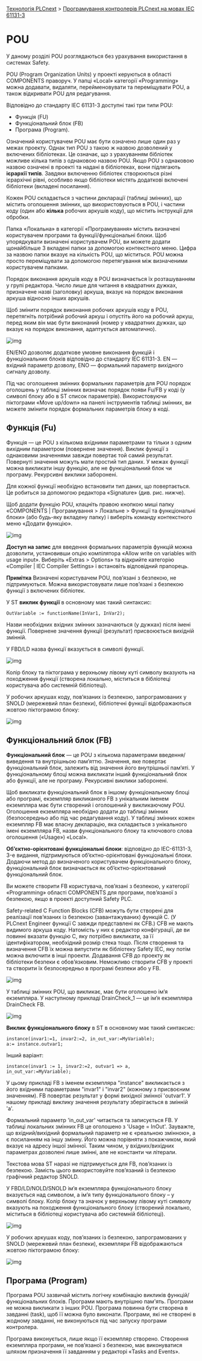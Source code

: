 [Технологія PLCnext](README.md) > [Програмування контролерів PLCnext на мовах IEC 61131-3](programming.md) 

# POU

У даному розділі POU розглядаються без урахування використання в системах Safety.

POU (Program Organization Units) у проекті керуються в області COMPONENTS праворуч. У папці «Local» категорії «Programming» можна додавати, видаляти, перейменовувати та переміщувати POU, а також відкривати POU для редагування.

Відповідно до стандарту IEC 61131-3 доступні такі три типи POU:

- Функція (FU)
- Функціональний блок (FB)
- Програма (Program).

Означений користувачем POU має бути означено лише один раз у межах проекту. Однак тип POU з такою ж назвою дозволений у включених бібліотеках. Це означає, що з урахуванням бібліотек можливе кілька типів з однаковою назвою POU. Якщо POU з однаковою назвою означені в проекті та надані в бібліотеках, вони підлягають **ієрархії типів**. Завдяки включенню бібліотек створюються різні ієрархічні рівні, особливо якщо бібліотеки містять додаткові включені бібліотеки (вкладені посилання).

Кожен POU складається з частини декларації (таблиці змінних), що містить оголошення змінних, що використовуються в POU, і частини коду (один або **кілька** робочих аркушів коду), що містить інструкції для обробки.

Папка «Локальна» в категорії «Програмування» містить визначені користувачем програми та функції/функціональні блоки. Щоб упорядкувати визначені користувачем POU, ви можете додати щонайбільше 3 вкладені папки за допомогою контекстного меню. Цифра за назвою папки вказує на кількість POU, що міститься. POU можна просто переміщувати за допомогою перетягування між визначеними користувачем папками.

Порядок виконання аркушів коду в POU визначається їх розташуванням у групі редактора. Число лише для читання в квадратних дужках, призначене назві (заголовку) аркуша, вказує на порядок виконання аркуша відносно інших аркушів.

Щоб змінити порядок виконання робочих аркушів коду в POU, перетягніть потрібний робочий аркуш і опустіть його на робочий аркуш, перед яким він має бути виконаний (номер у квадратних дужках, що вказує на порядок виконання, адаптується автоматично).

![img](media/POU_Execution_Order.png)

EN/ENO дозволяє додаткове умовне виконання функцій і функціональних блоків відповідно до стандарту IEC 61131-3. EN — вхідний параметр дозволу, ENO — формальний параметр вихідного сигналу дозволу.

Під час оголошення змінних формальних параметрів для POU порядок оголошень у таблиці змінних визначає порядок появи Fu/FB у коді (у символі блоку або в ST список параметрів). Використовуючи піктограми «Move up/down» на панелі інструментів таблиці змінних, ви можете змінити порядок формальних параметрів блоку в коді. 

## Функція (Fu)

Функція — це POU з кількома вхідними параметрами та тільки з одним вихідним параметром (повернене значення). Виклик функції з однаковими значеннями завжди повертає той самий результат. Повернуті значення можуть мати простий тип даних. У межах функції можна викликати іншу функцію, але не функціональний блок чи програму. Рекурсивні виклики заборонені.

Для кожної функції необхідно встановити тип даних, що повертається. Це робиться за допомогою редактора «Signature» (див. рис. нижче).

Щоб додати функцію POU, клацніть правою кнопкою миші папку «COMPONENTS | Програмування > Локальне > Функції та функціональні блоки» (або будь-яку вкладену папку) і виберіть команду контекстного меню «Додати функцію».

![img](media/POU_Function.png)

**Доступ на запис** для введення формальних параметрів функцій можна дозволити, установивши опцію компілятора «Allow write on variables with usage input». Виберіть «Extras > Options» та відкрийте категорію «Compiler | IEC Compiler Settings» і встановіть відповідний прапорець.

**Примітка** Визначені користувачем POU, пов’язані з безпекою, не підтримуються. Можна використовувати лише пов’язані з безпекою функції з включених бібліотек.

У ST **виклик функції** в основному має такий синтаксис:

```
OutVariable := functionName(InVar1, InVar2);
```

Назви необхідних вхідних змінних зазначаються (у дужках) після імені функції. Повернене значення функції (результат) присвоюється вихідній змінній.

У FBD/LD назва функції вказується в символі функції.

![img](media/FU_Call_FBDLD.png)

Колір блоку та піктограма у верхньому лівому куті символу вказують на походження функції (створена локально, міститься в бібліотеці користувача або системній бібліотеці). 

У робочих аркушах коду, пов’язаних із безпекою, запрограмованих у SNOLD (мережевий план безпеки), бібліотечні функції відображаються жовтою піктограмою блоку:

![img](media/FU_Call_FBDLD_Safety.png)

## Функціональний блок (FB)

**Функціональний блок** — це POU з кількома параметрами введення/виведення та внутрішньою пам’яттю. Значення, яке повертає функціональний блок, залежить від значення його внутрішньої пам’яті. У функціональному блоці можна викликати інший функціональний блок або функції, але не програму. Рекурсивні виклики заборонені.

Щоб викликати функціональний блок в іншому функціональному блоці або програмі, екземпляр викликаного FB з унікальним іменем екземпляра має бути створений і оголошений у викликаючому POU. Оголошення екземпляра необхідно додати до таблиці змінних (безпосередньо або під час редагування коду). У таблиці змінних кожен екземпляр FB має власну декларацію, яка складається з унікального імені екземпляра FB, назви функціонального блоку та ключового слова оголошення («Usage») «Local».

**Об’єктно-орієнтовані функціональні блоки**: відповідно до IEC-61131-3, 3-е видання, підтримуються об’єктно-орієнтовані функціональні блоки. Додаючи метод до визначеного користувачем функціонального блоку, функціональний блок визначається як об’єктно-орієнтований функціональний блок. 

Ви можете створити FB користувача, пов’язані з безпекою, у категорії «Programming» області COMPONENTS для програми, пов’язаної з безпекою, якщо в проекті доступний Safety PLC.

Safety-related C Function Blocks (CFB) можуть бути створені для реалізації пов’язаних із безпекою (завантажуваних) функцій C. (У PLCnext Engineer функції C завжди представлені як CFB.) CFB не мають видимого аркуша коду. Натомість у них є редактор конфігурації, де ви повинні вказати функцію C, яку потрібно викликати, за її ідентифікатором, необхідний розмір стека тощо. Після створення та визначення CFB їх можна випустити як бібліотеку Safety IEC, яку потім можна включити в інші проекти. Додавання CFB до проекту як бібліотеки безпеки є обов’язковим. Неможливо створити CFB у проекті та створити їх безпосередньо в програмі безпеки або у FB.

![img](media/POU_FunctionBlock.png)

У таблиці змінних POU, що викликає, має бути оголошено ім’я екземпляра. У наступному прикладі DrainCheck_1 — це ім’я екземпляра DrainCheck FB.

![img](media/FB_InstanceDeclaration.png)

**Виклик функціонального блоку** в ST в основному має такий синтаксис:

```
instance(invar1:=1, invar2:=2, in_out_var:=MyVariable);    
a:= instance.outvar1;
```

Інший варіант:

```
instance(invar1 := 1, invar2:=2, outvar1 => a, in_out_var:=MyVariable);
```

У цьому прикладі FB з іменем екземпляра "instance" викликається з його вхідними параметрами "invar1" і "invar2" (кожному з присвоєним значенням). FB повертає результат у формі вихідної змінної 'outvar1'. У нашому прикладі виклику значення результату зберігається в змінній 'a'.

Формальний параметр 'in_out_var' читається та записується FB. У таблиці локальних змінних FB це оголошено з 'Usage = InOut'. Зауважте, що вхідний/вихідний формальний параметр не є «реальною змінною», а є посиланням на іншу змінну. Його можна порівняти з покажчиком, який вказує на адресу іншої змінної. Таким чином, у вхідних/вихідних параметрах дозволені лише змінні, але не константи чи літерали.

Текстова мова ST наразі не підтримується для FB, пов’язаних із безпекою. Замість цього використовуйте пов’язаний із безпекою графічний редактор SNOLD.

У FBD/LD/NOLD/SNOLD ім’я екземпляра функціонального блоку вказується над символом, а ім’я типу функціонального блоку – у символі блоку. Колір блоку та значок у верхньому лівому куті символу вказують на походження функціонального блоку (створений локально, міститься в бібліотеці користувача або системній бібліотеці).

![img](media/FB_Call_FBDLD.png)

У робочих аркушах коду, пов’язаних із безпекою, запрограмованих у SNOLD (мережевий план безпеки), екземпляри FB відображаються жовтою піктограмою блоку:

![img](media/FB_Call_FBDLD_Safety.png)

## Програма (Program)

Програма POU зазвичай містить логічну комбінацію викликів функцій/функціональних блоків. Програми мають внутрішню пам'ять. Програми не можна викликати з інших POU. Програма повинна бути створена в завданні (task), щоб її можна було виконати. Програми, які не створені в жодному завданні, не виконуються під час запуску програми контролера.

Програма виконується, лише якщо її екземпляр створено. Створення екземпляра програми, не пов’язаної з безпекою, має виконуватися шляхом призначення її завданням у редакторі «Tasks and Events». 

